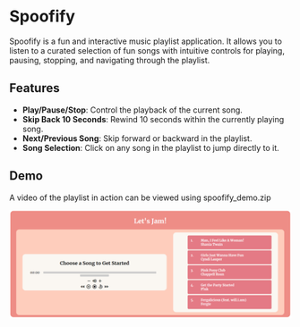 # Spoofify

Spoofify is a fun and interactive music playlist application. It allows you to listen to a curated selection of fun songs with intuitive controls for playing, pausing, stopping, and navigating through the playlist. 

## Features

- **Play/Pause/Stop**: Control the playback of the current song.
- **Skip Back 10 Seconds**: Rewind 10 seconds within the currently playing song.
- **Next/Previous Song**: Skip forward or backward in the playlist.
- **Song Selection**: Click on any song in the playlist to jump directly to it.

## Demo
A video of the playlist in action can be viewed using spoofify_demo.zip

![Spoofify Demo](./spoofify_thumbnail.png)



